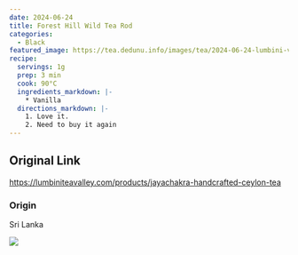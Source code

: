 ```yaml
---
date: 2024-06-24
title: Forest Hill Wild Tea Rod
categories:
  - Black
featured_image: https://tea.dedunu.info/images/tea/2024-06-24-lumbini-valley-jayachakra-1.jpeg
recipe:
  servings: 1g
  prep: 3 min
  cook: 90°C
  ingredients_markdown: |-
    * Vanilla
  directions_markdown: |-
    1. Love it.
    2. Need to buy it again
---
```


## Original Link

<https://lumbiniteavalley.com/products/jayachakra-handcrafted-ceylon-tea>

### Origin

Sri Lanka

![](https://tea.dedunu.info/images/tea/2024-06-24-lumbini-valley-jayachakra-2.jpeg)

